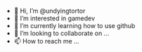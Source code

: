 - 👋 Hi, I’m @undyingtortor
- 👀 I’m interested in gamedev
- 🌱 I’m currently learning how to use github
- 💞️ I’m looking to collaborate on ...
- 📫 How to reach me ...

<!---
undyingtortor/undyingtortor is a ✨ special ✨ repository because its `README.md` (this file) appears on your GitHub profile.
You can click the Preview link to take a look at your changes.
--->
